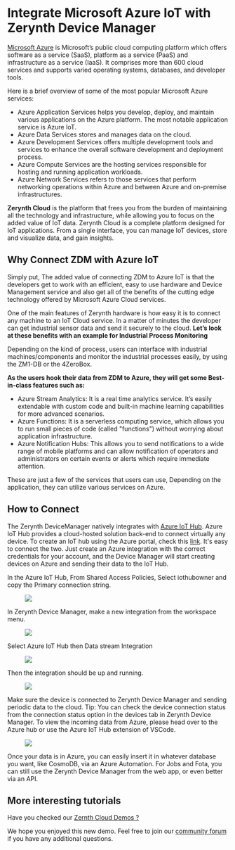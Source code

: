 # **Integrate Microsoft Azure IoT with Zerynth Device Manager**

[Microsoft Azure](https://azure.microsoft.com/en-us/) is Microsoft’s public cloud computing platform which offers software as a service (SaaS), platform as a service (PaaS) and infrastructure as a service (IaaS). It comprises more than 600 cloud services and supports varied operating systems, databases, and developer tools. 

Here is a brief overview of some of the most popular Microsoft Azure services:

- Azure Application Services helps you develop, deploy, and maintain various applications on the Azure platform. The most notable application service is Azure IoT. 
- Azure Data Services stores and manages data on the cloud. 
- Azure Development Services offers multiple development tools and services to enhance the overall software development and deployment process. 
- Azure Compute Services are the hosting services responsible for hosting and running application workloads. 
- Azure Network Services refers to those services that perform networking operations within Azure and between Azure and on-premise infrastructures.

**Zerynth Cloud** is the platform that frees you from the burden of maintaining all the technology and infrastructure, while allowing you to focus on the added value of IoT data. Zerynth Cloud is a complete platform designed for IoT applications. From a single interface, you can manage IoT devices, store and visualize data, and gain insights.

## **Why Connect ZDM with Azure IoT**
Simply put, The added value of connecting ZDM to Azure IoT is that the developers get to work with an efficient, easy to use hardware and Device Management service and also get all of the benefits of the cutting edge technology offered by Microsoft Azure Cloud services.

One of the main features of Zerynth hardware is how easy it is to connect any machine to an IoT Cloud service. In a matter of minutes the developer can get industrial sensor data and send it securely to the cloud.
**Let’s look at these benefits with an example for Industrial Process Monitoring**

Depending on the kind of process, users can interface with industrial machines/components and monitor the industrial processes easily, by using the ZM1-DB or the 4ZeroBox.

**As the users hook their data from ZDM to Azure, they will get some Best-in-class features such as:** 

- Azure Stream Analytics: It is a real time analytics service. It’s easily extendable with custom code and built-in machine learning capabilities for more advanced scenarios.
- Azure Functions: It is a serverless computing service, which allows you to run small pieces of code (called "functions") without worrying about application infrastructure. 
- Azure Notification Hubs: This allows you to send notifications to a wide range of mobile platforms and can allow notification of operators and administrators on certain events or alerts which require immediate attention.

These are just a few of the services that users can use, Depending on the application, they can utilize various services on Azure.

## **How to Connect**

The Zerynth DeviceManager natively integrates with [Azure IoT Hub](https://azure.microsoft.com/en-us/services/iot-hub/). Azure IoT Hub provides a cloud-hosted solution back-end to connect virtually any device. To create an IoT hub using the Azure portal, check this [link](https://docs.microsoft.com/en-us/azure/iot-hub/iot-hub-create-through-portal).
It's easy to connect the two. Just create an Azure integration with the correct credentials for your account, and the Device Manager will start creating devices on Azure and sending their data to the IoT Hub.
 
In the Azure IoT Hub, From Shared Access Policies, Select iothubowner and copy the Primary connection string.


<figure>
  <a data-fancybox="gallery" href="../img/connstring.jpg">
  <img src="../img/connstring.jpg"/>
  </a>
</figure>



In Zerynth Device Manager, make a new integration from the workspace menu.


<figure>
  <a data-fancybox="gallery" href="../img/azureint1.jpg">
  <img src="../img/azureint1.jpg"/>
  </a>
</figure>

Select Azure IoT Hub then Data stream Integration


<figure>
  <a data-fancybox="gallery" href="../img/azureint2.jpg">
  <img src="../img/azureint2.jpg"/>
  </a>
</figure>


Then the integration should be up and running.

<figure>
  <a data-fancybox="gallery" href="../img/azureint4.jpg">
  <img src="../img/azureint4.jpg"/>
  </a>
</figure>

Make sure the device is connected to Zerynth Device Manager and sending periodic data to the cloud.
Tip: You can check the device connection status from the connection status option in the devices tab in Zerynth Device Manager.
To view the incoming data from Azure, please head over to the Azure hub or use the Azure IoT Hub extension of VSCode.

<figure>
  <a data-fancybox="gallery" href="../img/azure6.png">
  <img src="../img/azure6.png"/>
  </a>
</figure>

Once your data is in Azure, you can easily insert it in whatever database you want, like CosmoDB, via an Azure Automation.
For Jobs and Fota, you can still use the Zerynth Device Manager from the web app, or even better via an API.

## **More interesting tutorials**

Have you checked our [Zernth Cloud Demos ?](../jobs_relays/) 

We hope you enjoyed this new demo. Feel free to join our [community forum](https://community.zerynth.com/) if you have any additional questions.